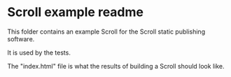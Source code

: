 # Scroll example readme

This folder contains an example Scroll for the
Scroll static publishing software.

It is used by the tests.

The "index.html" file is what the results of building a Scroll
should look like.
